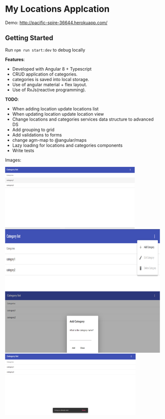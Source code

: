 # My Locations Applcation

Demo: http://pacific-spire-36644.herokuapp.com/

## Getting Started

Run `npm run start:dev` to debug locally

**Features**:
* Developed with Angular 8 + Typescript
* CRUD application of categories.
* categories is saved into local storage.
* Use of angular material + flex layout.
* Use of RxJs(reactive programming).


**TODO**:
* When adding location update locations list
* When updating location update location view
* Change locations and categories services data structure to advanced DS
* Add grouping to grid
* Add validations to forms
* change agm-map to @angular/maps
* Lazy loading for locations and categories components
* Write tests

Images:

<img src="images/1.PNG" alt="img1" height="200">

<img src="images/2.PNG" alt="img2" height="200">

<img src="images/3.PNG" alt="img3" height="200">

<img src="images/4.PNG" alt="img4" height="200">
